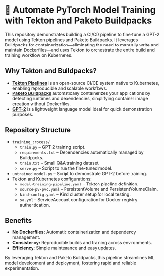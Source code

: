 # 🤖 Automate PyTorch Model Training with Tekton and Paketo Buildpacks

This repository demonstrates building a CI/CD pipeline to fine-tune a GPT-2 model using Tekton pipelines and Paketo Buildpacks. It leverages Buildpacks for containerization—eliminating the need to manually write and maintain Dockerfiles—and uses Tekton to orchestrate the entire build and training workflow on Kubernetes.

## Why Tekton and Buildpacks?

- **[Tekton Pipelines](https://tekton.dev/)** is an open-source CI/CD system native to Kubernetes, enabling reproducible and scalable workflows.
- **[Paketo Buildpacks](https://paketo.io/)** automatically containerizes your applications by detecting runtimes and dependencies, simplifying container image creation without Dockerfiles.
- **[GPT-2](https://github.com/openai/gpt-2)** is a lightweight language model ideal for quick demonstration purposes.

## Repository Structure

- `training_process/`
  - `train.py` – GPT-2 training script.
  - `requirements.txt` – Dependencies automatically managed by Buildpacks.
  - `train.txt` – Small Q&A training dataset.
  - `serve.py` – Script to run the fine-tuned model.
- `untrained_model.py` – Script to demonstrate GPT-2 before training.
- Tekton and Kubernetes configurations:
  - `model-training-pipeline.yaml` – Tekton pipeline definition.
  - `source-pv-pvc.yaml` – PersistentVolume and PersistentVolumeClaim.
  - `kind-config.yaml` – Kind cluster setup for local testing.
  - `sa.yml` – ServiceAccount configuration for Docker registry authentication.

## Benefits

- **No Dockerfiles:** Automatic containerization and dependency management.
- **Consistency:** Reproducible builds and training across environments.
- **Efficiency:** Simple maintenance and easy updates.

By leveraging Tekton and Paketo Buildpacks, this pipeline streamlines ML model development and deployment, fostering rapid and reliable experimentation.

